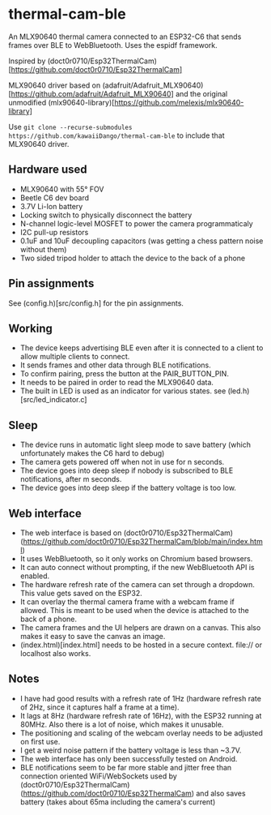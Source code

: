 # thermal-cam-ble

An MLX90640 thermal camera connected to an ESP32-C6 that sends frames over BLE to WebBluetooth. Uses the espidf framework.

Inspired by (doct0r0710/Esp32ThermalCam)[https://github.com/doct0r0710/Esp32ThermalCam]

MLX90640 driver based on (adafruit/Adafruit_MLX90640)[https://github.com/adafruit/Adafruit_MLX90640] and the original unmodified (mlx90640-library)[https://github.com/melexis/mlx90640-library]

Use `git clone --recurse-submodules https://github.com/kawaiiDango/thermal-cam-ble` to include that MLX90640 driver.

## Hardware used

- MLX90640 with 55° FOV
- Beetle C6 dev board
- 3.7V Li-Ion battery
- Locking switch to physically disconnect the battery
- N-channel logic-level MOSFET to power the camera programmaticaly
- I2C pull-up resistors
- 0.1uF and 10uF decoupling capacitors (was getting a chess pattern noise without them)
- Two sided tripod holder to attach the device to the back of a phone

## Pin assignments

See (config.h)[src/config.h] for the pin assignments.

## Working
- The device keeps advertising BLE even after it is connected to a client to allow multiple clients to connect.
- It sends frames and other data through BLE notifications.
- To confirm pairing, press the button at the PAIR_BUTTON_PIN.
- It needs to be paired in order to read the MLX90640 data.
- The built in LED is used as an indicator for various states. see (led.h)[src/led_indicator.c]

## Sleep
- The device runs in automatic light sleep mode to save battery (which unfortunately makes the C6 hard to debug)
- The camera gets powered off when not in use for n seconds.
- The device goes into deep sleep if nobody is subscribed to BLE notifications, after m seconds.
- The device goes into deep sleep if the battery voltage is too low.

## Web interface
- The web interface is based on (doct0r0710/Esp32ThermalCam)(https://github.com/doct0r0710/Esp32ThermalCam/blob/main/index.html)
- It uses WebBluetooth, so it only works on Chromium based browsers.
- It can auto connect without prompting, if the new WebBluetooth API is enabled.
- The hardware refresh rate of the camera can set through a dropdown. This value gets saved on the ESP32.
- It can overlay the thermal camera frame with a webcam frame if allowed. This is meant to be used when the device is attached to the back of a phone.
- The camera frames and the UI helpers are drawn on a canvas. This also makes it easy to save the canvas an image.
- (index.html)[index.html] needs to be hosted in a secure context. file:// or localhost also works.

## Notes
- I have had good results with a refresh rate of 1Hz (hardware refresh rate of 2Hz, since it captures half a frame at a time).
- It lags at 8Hz (hardware refresh rate of 16Hz), with the ESP32 running at 80MHz. Also there is a lot of noise, which makes it unusable.
- The positioning and scaling of the webcam overlay needs to be adjusted on first use.
- I get a weird noise pattern if the battery voltage is less than ~3.7V.
- The web interface has only been successfully tested on Android.
- BLE notifications seem to be far more stable and jitter free than connection oriented WiFi/WebSockets used by (doct0r0710/Esp32ThermalCam)(https://github.com/doct0r0710/Esp32ThermalCam) and also saves battery (takes about 65ma including the camera's current)